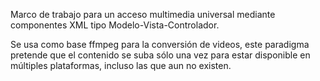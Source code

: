 Marco de trabajo para un acceso multimedia universal mediante componentes XML tipo Modelo-Vista-Controlador.

Se usa como base ffmpeg para la conversión de videos, este paradigma pretende que el contenido se suba sólo una vez para estar disponible en múltiples plataformas, incluso las que aun no existen.